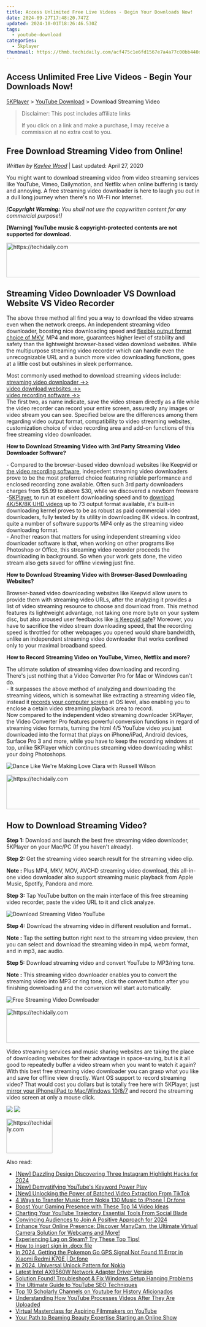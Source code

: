```yaml
---
title: Access Unlimited Free Live Videos - Begin Your Downloads Now!
date: 2024-09-27T17:48:20.747Z
updated: 2024-10-01T18:26:46.530Z
tags:
  - youtube-download
categories:
  - 5kplayer
thumbnail: https://thmb.techidaily.com/acf475c1e6fd1567e7a4a77c00bb440d7e3dd85bc4408fc0f7550af9263318d9.jpg
---
```


## Access Unlimited Free Live Videos - Begin Your Downloads Now!

[5KPlayer](https://tools.techidaily.com/5kplayer/products/) \> [YouTube Download](https://tools.techidaily.com/5kplayer/youtube-download/) \> Download Streaming Video

>  Disclaimer: This post includes affiliate links
>
>  If you click on a link and make a purchase, I may receive a commission at no extra cost to you.
>

## Free Download Streaming Video from Online!

 _Written by [Kaylee Wood](https://www.quora.com/profile/Amanda-Hu-21)_ | Last updated: April 27, 2020 

You might want to download streaming video from video streaming services like YouTube, Vimeo, Dailymotion, and Netflix when online buffering is tardy and annoying. A free streaming video downloader is here to laugh you out in a dull long journey when there's no Wi-Fi nor Internet.

_\[**Copyright Warning:** You shall not use the copywritten content for any commercial purpose!\]_

**\[Warning\] YouTube music & copyright-protected contents are not supported for download.**

<!-- affiliate ads begin -->
<a href="https://appsumo.8odi.net/c/5597632/2068412/7443" target="_top" id="2068412">
  <img src="//a.impactradius-go.com/display-ad/7443-2068412" border="0" alt="https://techidaily.com" width="728" height="90"/>
</a>
<img height="0" width="0" src="https://appsumo.8odi.net/i/5597632/2068412/7443" style="position:absolute;visibility:hidden;" border="0" />
<!-- affiliate ads end -->

## Streaming Video Downloader VS Download Website VS Video Recorder

The above three method all find you a way to download the video streams even when the network creeps. An independent streaming video downloader, boosting nice downloading speed and [flexible output format choice of MKV](https://tools.techidaily.com/5kplayer/youtube-download/), MP4 and more, guarantees higher level of stability and safety than the lightweight browser-based video download websites. While the multipurpose streaming video recorder which can handle even the unrecognizable URL and a bunch more video downloading functions, goes at a little cost but outshines in sleek performance.

Most commonly used method to download streaming videos include:  
[streaming video downloader ->>](https://tools.techidaily.com/5kplayer/youtube-download/)  
[video download websites ->>](https://tools.techidaily.com/5kplayer/youtube-download/)  
[video recording software ->>](https://tools.techidaily.com/5kplayer/youtube-download/)  
 The first two, as name indicate, save the video stream directly as a file while the video recorder can record your entire screen, assuredly any images or video stream you can see. Specified below are the differences among them regarding video output format, compatibility to video streaming websites, customization choice of video recording area and add-on functions of this free streaming video downloader.

**How to Download Streaming Video with 3rd Party Streaming Video Downloader Software?** 

\- Compared to the browser-based video download websites like Keepvid or [the video recording software](https://lentrepreneurenvous.com/logiciel-enregistrement-ecran/), indepedent streaming video downloaders prove to be the most preferred choice featuring reliable performance and enclosed recording zone available. Often such 3rd party downloaders charges from $5.99 to above $30, while we discovered a newborn freeware -[5KPlayer](https://tools.techidaily.com/5kplayer/products/), to run at excellent downloading speed and to [download 4K/5K/8K UHD videos](https://tools.techidaily.com/5kplayer/youtube-download/) up to 73 output format available, it's built-in downloading kernel proves to be as robust as paid commercial video downloaders, fully tested by its utility in downloading 8K videos. In contrast, quite a number of software supports MP4 only as the streaming video downloading format.  
 \- Another reason that matters for using independent streaming video downloader software is that, when working on other programs like Photoshop or Office, this streaming video recorder proceeds the downloading in background. So when your work gets done, the video stream also gets saved for offline viewing just fine.

**How to Download Streaming Video with Browser-Based Downloading Websites?**

Browser-based video downloading websites like Keepvid allow users to provide them with streaming video URLs, after the analyzing it provides a list of video streaming resource to choose and download from. This method features its lightweight advantage, not taking one more byte on your system disc, but also aroused user feedbacks like [is Keepvid safe](https://tools.techidaily.com/5kplayer/youtube-download/)? Moreover, you have to sacrifice the video stream downloading speed, that the recording speed is throttled for other webpages you opened would share bandwidth, unlike an independent streaming video downloader that works confined only to your maximal broadband speed.

**How to Record Streaming Video on YouTube, Vimeo, Netflix and more?**

The ultimate solution of streaming video downloading and recording. There's just nothing that a Video Converter Pro for Mac or Windows can't do.  
 \- It surpasses the above method of analyzing and downloading the streaming videos, which is somewhat like extracting a streaming video file, instead it [records your computer screen](https://tools.techidaily.com/5kplayer/airplay/) at OS level, also enabling you to enclose a cetain video streaming playback area to record.  
 Now compared to the independent video streaming downloader 5KPlayer, the Video Converter Pro features powerful conversion functions in regard of streaming video formats, turning the html 4/5 YouTube video you just downloaded into the format that plays on iPhone/iPad, Android devices, Surface Pro 3 and more, while you have to keep the recording windows at top, unlike 5KPlayer which continues streaming video downloading whilst your doing Photoshops.

![Dance Like We're Making Love Ciara with Russell Wilson](https://www.5kplayer.com/youtube-download/img/downloader-review.png) 

<!-- affiliate ads begin -->
<a href="https://ephamedtechinc.pxf.io/c/5597632/2130533/26400" target="_top" id="2130533">
  <img src="//a.impactradius-go.com/display-ad/26400-2130533" border="0" alt="https://techidaily.com" width="728" height="90"/>
</a>
<img height="0" width="0" src="https://ephamedtechinc.pxf.io/i/5597632/2130533/26400" style="position:absolute;visibility:hidden;" border="0" />
<!-- affiliate ads end -->

## How to Download Streaming Video?

**Step 1:**  Download and launch the best free streaming video downloader, 5KPlayer on your Mac/PC (If you haven't already).

**Step 2:**  Get the streaming video search result for the streaming video clip.

**Note :** Plus MP4, MKV, MOV, AVCHD streaming video download, this all-in-one video downloader also support streaming music playback from Apple Music, Spotify, Pandora and more.

**Step 3:**  Tap YouTube button on the main interface of this free streaming video recorder, paste the video URL to it and click analyze.

![Download Streaming Video YouTube](https://www.5kplayer.com/youtube-download/img/new-rap-songs-download01.jpg) 

**Step 4:** Download the streaming video in different resolution and format..

**Note :** Tap the setting button right next to the streaming video preview, then you can select and download the streaming video in mp4, webm format, and in mp3, aac audio.

**Step 5:** Download streaming video and convert YouTube to MP3/ring tone.

**Note :** This streaming video downloader enables you to convert the streaming video into MP3 or ring tone, click the convert button after you finishing downloading and the conversion will start automatically.

![Free Streaming Video Downloader](https://www.5kplayer.com/youtube-download/img/new-rap-songs-download02.jpg) 

<!-- affiliate ads begin -->
<a href="https://appsumo.8odi.net/c/5597632/2044582/7443" target="_top" id="2044582">
  <img src="//a.impactradius-go.com/display-ad/7443-2044582" border="0" alt="https://techidaily.com" width="728" height="90"/>
</a>
<img height="0" width="0" src="https://appsumo.8odi.net/i/5597632/2044582/7443" style="position:absolute;visibility:hidden;" border="0" />
<!-- affiliate ads end -->

Video streaming services and music sharing websites are taking the place of downloading websites for their advantage in space-saving, but is it all good to repeatedly buffer a video stream when you want to watch it again? With this best free streaming video downloader you can grasp what you like and save for offline view directly. Want OS support to record streaming video? That would cost you dollars but is totally free here with 5KPlayer, just [mirror your iPhone/iPad to Mac/Windows 10/8/7](https://tools.techidaily.com/5kplayer/airplay/) and record the streaming video screen at only a mouse click.

[![](https://www.5kplayer.com/youtube-download/../button/freedownwhitewin.png)](https://tools.techidaily.com/5kplayer/products/) [![](https://www.5kplayer.com/youtube-download/../button/freedownbackmac.png)](https://tools.techidaily.com/5kplayer/products/)

<!-- affiliate ads begin -->
<a href="https://aligracehair.sjv.io/c/5597632/2135393/19272" target="_top" id="2135393">
  <img src="//a.impactradius-go.com/display-ad/19272-2135393" border="0" alt="https://techidaily.com" width="120" height="90"/>
</a>
<img height="0" width="0" src="https://aligracehair.sjv.io/i/5597632/2135393/19272" style="position:absolute;visibility:hidden;" border="0" />
<!-- affiliate ads end -->

<ins class="adsbygoogle"
     style="display:block"
     data-ad-format="autorelaxed"
     data-ad-client="ca-pub-7571918770474297"
     data-ad-slot="1223367746"></ins>

<ins class="adsbygoogle"
     style="display:block"
     data-ad-client="ca-pub-7571918770474297"
     data-ad-slot="8358498916"
     data-ad-format="auto"
     data-full-width-responsive="true"></ins>

<span class="atpl-alsoreadstyle">Also read:</span>
<div><ul>
<li><a href="https://instagram-video-recordings.techidaily.com/new-dazzling-design-discovering-three-instagram-highlight-hacks-for-2024/"><u>[New] Dazzling Design Discovering Three Instagram Highlight Hacks for 2024</u></a></li>
<li><a href="https://youtube-video-recordings.techidaily.com/new-demystifying-youtubes-keyword-power-play/"><u>[New] Demystifying YouTube's Keyword Power Play</u></a></li>
<li><a href="https://some-approaches.techidaily.com/new-unlocking-the-power-of-batched-video-extraction-from-tiktok/"><u>[New] Unlocking the Power of Batched Video Extraction From TikTok</u></a></li>
<li><a href="https://blog-min.techidaily.com/4-ways-to-transfer-music-from-nokia-130-music-to-iphone-drfone-by-drfone-transfer-from-android-transfer-from-android/"><u>4 Ways to Transfer Music from Nokia 130 Music to iPhone | Dr.fone</u></a></li>
<li><a href="https://youtube-video-recordings.techidaily.com/boost-your-gaming-presence-with-these-top-14-video-ideas/"><u>Boost Your Gaming Presence with These Top 14 Video Ideas</u></a></li>
<li><a href="https://youtube-video-recordings.techidaily.com/charting-your-youtube-trajectory-essential-tools-from-social-blade/"><u>Charting Your YouTube Trajectory Essential Tools From Social Blade</u></a></li>
<li><a href="https://youtube-video-recordings.techidaily.com/convincing-audiences-to-join-a-positive-approach-for-2024/"><u>Convincing Audiences to Join A Positive Approach for 2024</u></a></li>
<li><a href="https://eaxpv-info.techidaily.com/enhance-your-online-presence-discover-manycam-the-ultimate-virtual-camera-solution-for-webcams-and-more/"><u>Enhance Your Online Presence: Discover ManyCam, the Ultimate Virtual Camera Solution for Webcams and More!</u></a></li>
<li><a href="https://win-blog.techidaily.com/experiencing-lag-on-steam-try-these-top-tips/"><u>Experiencing Lag on Steam? Try These Top Tips!</u></a></li>
<li><a href="https://blog-min.techidaily.com/how-to-insert-sign-in-docx-file-by-ldigisigner-sign-a-word-sign-a-word/"><u>How to insert sign in .docx file</u></a></li>
<li><a href="https://android-location.techidaily.com/in-2024-getting-the-pokemon-go-gps-signal-not-found-11-error-in-xiaomi-redmi-k70e-drfone-by-drfone-virtual/"><u>In 2024, Getting the Pokemon Go GPS Signal Not Found 11 Error in Xiaomi Redmi K70E | Dr.fone</u></a></li>
<li><a href="https://easy-unlock-android.techidaily.com/in-2024-universal-unlock-pattern-for-nokia-by-drfone-android/"><u>In 2024, Universal Unlock Pattern for Nokia</u></a></li>
<li><a href="https://win-dash.techidaily.com/latest-intel-ax9560w-network-adapter-driver-version/"><u>Latest Intel AX9560W Network Adapter Driver Version</u></a></li>
<li><a href="https://win-howtos.techidaily.com/solution-found-troubleshoot-and-fix-windows-setup-hanging-problems/"><u>Solution Found! Troubleshoot & Fix Windows Setup Hanging Problems</u></a></li>
<li><a href="https://youtube-video-recordings.techidaily.com/the-ultimate-guide-to-youtube-seo-techniques/"><u>The Ultimate Guide to YouTube SEO Techniques</u></a></li>
<li><a href="https://youtube-video-recordings.techidaily.com/top-10-scholarly-channels-on-youtube-for-history-aficionados/"><u>Top 10 Scholarly Channels on Youtube for History Aficionados</u></a></li>
<li><a href="https://youtube-video-recordings.techidaily.com/understanding-how-youtube-processes-videos-after-they-are-uploaded/"><u>Understanding How YouTube Processes Videos After They Are Uploaded</u></a></li>
<li><a href="https://youtube-video-recordings.techidaily.com/virtual-masterclass-for-aspiring-filmmakers-on-youtube/"><u>Virtual Masterclass for Aspiring Filmmakers on YouTube</u></a></li>
<li><a href="https://youtube-video-recordings.techidaily.com/your-path-to-beaming-beauty-expertise-starting-an-online-show/"><u>Your Path to Beaming Beauty Expertise Starting an Online Show</u></a></li>
</ul></div>

